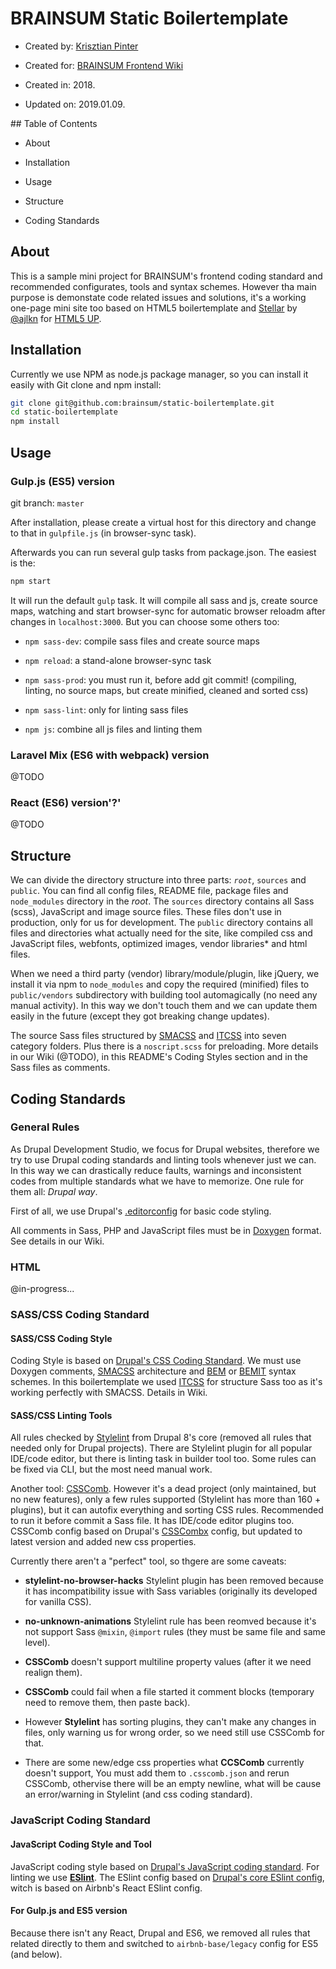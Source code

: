 # BRAINSUM Static Boilertemplate

* Created by: [Krisztian Pinter](kpinter@brainsum.com)

* Created for: [BRAINSUM Frontend Wiki](http://wiki.brainsum.com/books/frontend-development)

* Created in: 2018.

* Updated on: 2019.01.09.

## Table of Contents

* About

* Installation

* Usage

* Structure

* Coding Standards

## About

This is a sample mini project for BRAINSUM's frontend coding standard and
recommended configurates, tools and syntax schemes.
However tha main purpose is demonstate code related issues and solutions, it's a
working one-page mini site too based on HTML5 boilertemplate and
[Stellar](https://html5up.net/stellar) by [@ajlkn](https://twitter.com/ajlkn)
for [HTML5 UP](https://html5up.net).

## Installation

Currently we use NPM as node.js package manager, so you can install it easily
with Git clone and npm install:

```bash
git clone git@github.com:brainsum/static-boilertemplate.git
cd static-boilertemplate
npm install
```

## Usage

### Gulp.js (ES5) version

git branch: `master`

After installation, please create a virtual host for this directory and change
to that in `gulpfile.js` (in browser-sync task).

Afterwards you can run several gulp tasks from package.json. The easiest is the:

```bash
npm start
```

It will run the default `gulp` task. It will compile all sass and js, create
source maps, watching and start browser-sync for automatic browser reloadm after
changes in `localhost:3000`. But you can choose some others too:

* `npm sass-dev`: compile sass files and create source maps

* `npm reload`: a stand-alone browser-sync task

* `npm sass-prod`: you must run it, before add git commit! (compiling, linting,
  no source maps, but create minified, cleaned and sorted css)

* `npm sass-lint`: only for linting sass files

* `npm js`: combine all js files and linting them

### Laravel Mix (ES6 with webpack) version

@TODO

### React (ES6) version'?'

@TODO

## Structure

We can divide the directory structure into three parts: _`root`_, `sources` and
`public`. You can find all config files, README file, package files and
`node_modules` directory in the _root_. The `sources` directory contains all
Sass (scss), JavaScript and image source files. These files don't use in
production, only for us for development. The `public` directory contains all
files and directories what actually need for the site, like compiled css and
JavaScript files, webfonts, optimized images, vendor libraries* and html files.

When we need a third party (vendor) library/module/plugin, like jQuery, we
install it via npm to `node_modules` and copy the required (minified) files to
`public/vendors` subdirectory with building tool automagically (no need any
manual activity). In this way we don't touch them and we can update them easily
in the future (except they got breaking change updates).

The source Sass files structured by [SMACSS](https://smacss.com/book/categorizing)
and [ITCSS](https://www.xfive.co/blog/itcss-scalable-maintainable-css-architecture/)
into seven category folders. Plus there is a `noscript.scss` for preloading.
More details in our Wiki (@TODO), in this README's Coding Styles section and in
the Sass files as comments.

## Coding Standards

### General Rules

As Drupal Development Studio, we focus for Drupal websites, therefore we try
to use Drupal coding standards and linting tools whenever just we can. In this
way we can drastically reduce faults, warnings and inconsistent codes from
multiple standards what we have to memorize. One rule for them all: _Drupal way_.

First of all, we use Drupal's [.editorconfig](https://github.com/brainsum/static-boilertemplate/blob/master/.editorconfig)
for basic code styling.

All comments in Sass, PHP and JavaScript files must be in [Doxygen](https://www.drupal.org/docs/develop/standards/css/css-formatting-guidelines#comments)
format. See details in our Wiki.

### HTML

@in-progress...

### SASS/CSS Coding Standard

#### SASS/CSS Coding Style

Coding Style is based on [Drupal's CSS Coding Standard](https://www.drupal.org/docs/develop/standards/css).
We must use Doxygen comments, [SMACSS](https://smacss.com/book/categorizing)
architecture and [BEM](http://getbem.com) or [BEMIT](https://csswizardry.com/2015/08/bemit-taking-the-bem-naming-convention-a-step-further/) syntax schemes. In this boilertemplate we used [ITCSS](https://www.xfive.co/blog/itcss-scalable-maintainable-css-architecture/)
for structure Sass too as it's working perfectly with SMACSS. Details in Wiki.

#### SASS/CSS Linting Tools

All rules checked by [Stylelint](https://stylelint.io) from Drupal 8's core
(removed all rules that needed only for Drupal projects). There are Stylelint
plugin for all popular IDE/code editor, but there is linting task in builder
tool too. Some rules can be fixed via CLI, but the most need manual work.

Another tool: [CSSComb](http://csscomb.com/). However it's a dead project (only
maintained, but no new features), only a few rules supported (Stylelint has more
than 160 + plugins), but it can autofix everything and sorting CSS rules.
Recommended to run it before commit a Sass file. It has IDE/code editor plugins
too. CSSComb config based on Drupal's [CSSCombx](https://github.com/drugan/csscombx)
config, but updated to latest version and added new css properties.

Currently there aren't a "perfect" tool, so thgere are some caveats:

* **stylelint-no-browser-hacks** Stylelint plugin has been removed because it
  has incompatibility issue with Sass variables (originally its developed for
  vanilla CSS).

* **no-unknown-animations** Stylelint rule has been reomved because it's not
  support Sass `@mixin`, `@import` rules (they must be same file and same level).

* **CSSComb** doesn't support multiline property values (after it we need
  realign them).

* **CSSComb** could fail when a file started it comment blocks (temporary need
  to remove them, then paste back).

* However **Stylelint** has sorting plugins, they can't make any changes in
  files, only warning us for wrong order, so we need still use CSSComb for that.

* There are some new/edge css properties what **CCSComb** currently doesn't
  support, You must add them to `.csscomb.json` and rerun CSSComb, othervise
  there will be an empty newline, what will be cause an error/warning in
  Stylelint (and css coding standard).

### JavaScript Coding Standard

#### JavaScript Coding Style and Tool

JavaScript coding style based on [Drupal's JavaScript coding standard](https://www.drupal.org/docs/develop/standards/javascript).
For linting we use **[ESlint](https://eslint.org)**. The ESlint config based on
[Drupal's core ESlint config](https://www.drupal.org/docs/develop/standards/javascript/eslint-settings),
witch is based on Airbnb's React ESlint config.

#### For Gulp.js and ES5 version

Because there isn't any React, Drupal and ES6, we removed all rules that related
directly to them and switched to `airbnb-base/legacy` config for ES5 (and below).
